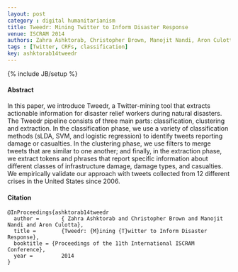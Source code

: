 ```yaml
---
layout: post
category : digital humanitarianism
title: Tweedr: Mining Twitter to Inform Disaster Response
venue: ISCRAM 2014
authors: Zahra Ashktorab, Christopher Brown, Manojit Nandi, Aron Culotta
tags : [Twitter, CRFs, classification]
key: ashktorab14tweedr
---
```

{% include JB/setup %}
#### Abstract

In this paper, we introduce Tweedr, a Twitter-mining tool that extracts actionable information for disaster relief workers during natural disasters. The Tweedr pipeline consists of three main parts: classification, clustering and extraction. In the classification phase, we use a variety of classification methods (sLDA, SVM, and logistic regression) to identify tweets reporting damage or casualties. In the clustering phase, we use filters to merge tweets that are similar to one another; and finally, in the extraction phase, we extract tokens and phrases that report specific information about different classes of infrastructure damage, damage types, and casualties. We empirically validate our approach with tweets collected from 12 different crises in the United States since 2006.

#### Citation

    @InProceedings{ashktorab14tweedr
      author =       { Zahra Ashktorab and Christopher Brown and Manojit Nandi and Aron Culotta},
      title =        {Tweedr: {M}ining {T}witter to Inform Disaster Response},
      booktitle = {Proceedings of the 11th International ISCRAM Conference},
      year =         2014
    }
